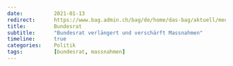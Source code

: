 ```yaml
---
date:          2021-01-13
redirect:      https://www.bag.admin.ch/bag/de/home/das-bag/aktuell/medienmitteilungen.msg-id-81967.html
title:         Bundesrat
subtitle:      "Bundesrat verlängert und verschärft Massnahmen"
timeline:      true
categories:    Politik
tags:          [bundesrat, massnahmen]
---
```


